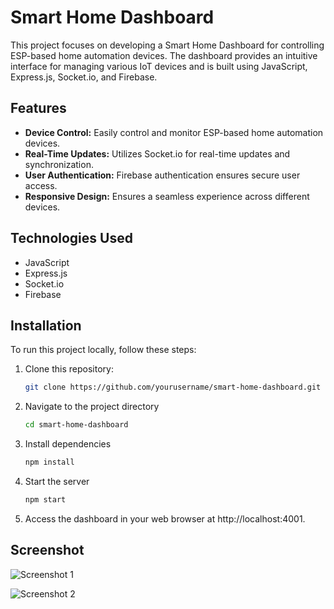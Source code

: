 
# Smart Home Dashboard

This project focuses on developing a Smart Home Dashboard for controlling ESP-based home automation devices. The dashboard provides an intuitive interface for managing various IoT devices and is built using JavaScript, Express.js, Socket.io, and Firebase.


## Features

- **Device Control:** Easily control and monitor ESP-based home automation devices.
- **Real-Time Updates:** Utilizes Socket.io for real-time updates and synchronization.
- **User Authentication:** Firebase authentication ensures secure user access.
- **Responsive Design:** Ensures a seamless experience across different devices.

## Technologies Used

- JavaScript
- Express.js
- Socket.io
- Firebase


## Installation

To run this project locally, follow these steps:

1. Clone this repository:

   ```bash
   git clone https://github.com/yourusername/smart-home-dashboard.git


2. Navigate to the project directory

   ```bash
   cd smart-home-dashboard

3. Install dependencies

   ```bash 
   npm install

4. Start the server

    ```bash
    npm start
5. Access the dashboard in your web browser at http://localhost:4001.








## Screenshot

![Screenshot 1](Screenshots/Login.png)

![Screenshot 2](Screenshots/dashboard.png)

